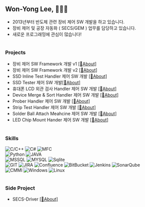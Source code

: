 ## Won-Yong Lee, 👩🏻‍💻
* 2013년부터 반도체 관련 장비 제어 SW 개발을 하고 있습니다.
* 장비 제어 및 공장 자동화 ( SECS/GEM ) 업무를 담당하고 있습니다.
* 새로운 프로그래밍에 관심이 많습니다!
#

### Projects  
- 장비 제어 SW Framework 개발 v1 [[🔗About]](https://github.com/japgo/japgo/blob/master/framework.md)  
- 장비 제어 SW Framework 개발 v2 [[🔗About]](https://github.com/japgo/japgo/blob/master/framework.md)  
- SSD Inline Test Handler 제어 SW 개발 [[🔗About]](https://github.com/japgo/japgo/blob/master/ssdinline.md)
- SSD Tester 제어 SW 개발[[🔗About]](https://github.com/japgo/japgo/blob/master/sd100.md)
- 휴대폰 LCD 외관 검사 Handler 제어 SW 개발 [[🔗About]](https://github.com/japgo/japgo/blob/master/lcdtest.md)
- Device Merge & Sort Handler 제어 SW 개발 [[🔗About]](https://github.com/japgo/japgo/blob/master/ms100.md)  
- Prober Handler 제어 SW 개발 [[🔗About]]()  
- Strip Test Handler 제어 SW 개발 [[🔗About]](https://github.com/japgo/japgo/blob/master/strip.md)
- Solder Ball Attach Meahcine 제어 SW 개발 [[🔗About]](https://github.com/japgo/japgo/blob/master/solderball.md)  
- LED Chip Mount Hander 제어 SW 개발 [[🔗About]](https://github.com/japgo/japgo/blob/master/ledchipmount.md)  
<!-- - SLT( System Level Test ) Handler SW 개발 [[🔗About]](https://github.com/japgo/japgo/blob/master/slt.md)  -->
#

### Skills  
![C/C++](https://img.shields.io/badge/C++-brown.svg?style=flat&logo=cplusplus&logoColor=white)
![C#](https://img.shields.io/badge/CSharp-brown.svg?style=flat&logo=csharp&logoColor=white)
![MFC](https://img.shields.io/badge/MFC-darkgreen.svg?style=flat&logo=mfc&logoColor=white)  
![Python](https://img.shields.io/badge/Python-orange.svg?style=flat&logo=python&logoColor=white)
![JAVA](https://img.shields.io/badge/Java-orange.svg?style=flat&logo=openjdk&logoColor=white)  
![MSSQL](https://img.shields.io/badge/MSSQL-blue.svg?style=flat&logo=mssql&logoColor=white)
![MYSQL](https://img.shields.io/badge/MYSQL-blue.svg?style=flat&logo=mysql&logoColor=white)
![Sqlite](https://img.shields.io/badge/Sqlite-blue.svg?style=flat&logo=sqlite&logoColor=white)  
![GIT](https://img.shields.io/badge/GIT-red.svg?style=flat&logo=GIT&logoColor=white)
![JIRA](https://img.shields.io/badge/JIRA-red.svg?style=flat&logo=jira&logoColor=white)
![Confluence](https://img.shields.io/badge/Confluence-red.svg?style=flat&logo=Confluence&logoColor=white)
![BitBucket](https://img.shields.io/badge/BitBucket-red.svg?style=flat&logo=BitBucket&logoColor=white)
![Jenkins](https://img.shields.io/badge/Jenkins-red.svg?style=flat&logo=Jenkins&logoColor=white)
![SonarQube](https://img.shields.io/badge/SonarQube-red.svg?style=flat&logo=SonarQube&logoColor=white)  
![CMMI](https://img.shields.io/badge/CMMI-1234.svg?style=flat&logo=CMMI&logoColor=white)
![Windows](https://img.shields.io/badge/Windows-1234.svg?style=flat&logo=windows&logoColor=white)
![Linux](https://img.shields.io/badge/Linux-1234.svg?style=flat&logo=linux&logoColor=white)  
#

### Side Project
- SECS-Driver [[🔗About]](https://github.com/SIDEKICK-KR/SECS-Driver)

